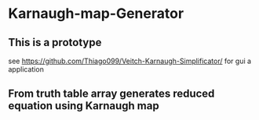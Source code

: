 # Karnaugh-map-Generator
## This is a prototype
see https://github.com/Thiago099/Veitch-Karnaugh-Simplificator/ for gui a application

## From truth table array generates reduced equation using Karnaugh map
